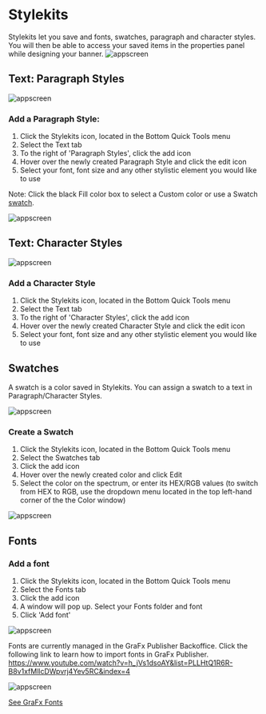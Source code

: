 # Stylekits
Stylekits let you save and fonts, swatches, paragraph and character styles. 
You will then be able to access your saved items in the properties panel while designing your banner.
![appscreen](stylekit.png)

## Text: Paragraph Styles

![appscreen](paragraph-styles.png)

### Add a Paragraph Style: 

1. Click the Stylekits icon, located in the Bottom Quick Tools menu
2. Select the Text tab 
3. To the right of 'Paragraph Styles', click the add icon 
4. Hover over the newly created Paragraph Style and click the edit icon
5. Select your font, font size and any other stylistic element you would like to use

Note: Click the black Fill color box to select a Custom color or use a Swatch [swatch](/GraFx-Studio/concepts/stylekits/#swatch).

![appscreen](select-color.png)


## Text: Character Styles

![appscreen](character-styles.png)

### Add a Character Style

1. Click the Stylekits icon, located in the Bottom Quick Tools menu
2. Select the Text tab 
3. To the right of 'Character Styles', click the add icon 
4. Hover over the newly created Character Style and click the edit icon
5. Select your font, font size and any other stylistic element you would like to use

## Swatches

A swatch is a color saved in Stylekits. You can assign a swatch to a text in Paragraph/Character Styles.

![appscreen](swatch.png)

### Create a Swatch

1. Click the Stylekits icon, located in the Bottom Quick Tools menu
2. Select the Swatches tab 
3. Click the add icon 
4. Hover over the newly created color and click Edit
5. Select the color on the spectrum, or enter its HEX/RGB values
(to switch from HEX to RGB, use the dropdown menu located in the top left-hand corner of the the Color window)

![appscreen](swatch-2.png)

## Fonts

### Add a font

1. Click the Stylekits icon, located in the Bottom Quick Tools menu
2. Select the Fonts tab
3. Click the add icon
4. A window will pop up. Select your Fonts folder and font
5. Click 'Add font'


![appscreen](fonts.png)

Fonts are currently managed in the GraFx Publisher Backoffice.
Click the following link to learn how to import fonts in GraFx Publisher. 
https://www.youtube.com/watch?v=h_jVs1dsoAY&list=PLLHtQ1R6R-B8v1xfMllcDWpvrj4Yev5RC&index=4


![appscreen](font-browser.png)


[See GraFx Fonts](/GraFx-Fonts/)
